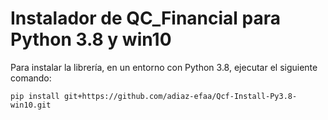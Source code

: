 # Instalador de QC_Financial para Python 3.8 y win10

Para instalar la librería, en un entorno con Python 3.8, ejecutar el siguiente comando:

```
pip install git+https://github.com/adiaz-efaa/Qcf-Install-Py3.8-win10.git
```
